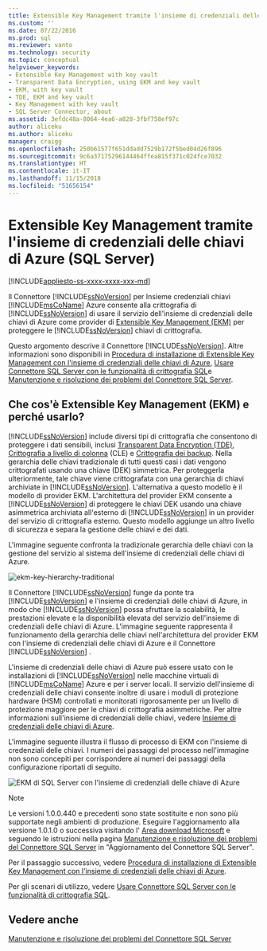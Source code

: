 ```yaml
---
title: Extensible Key Management tramite l'insieme di credenziali delle chiavi di Azure (SQL Server) | Microsoft Docs
ms.custom: ''
ms.date: 07/22/2016
ms.prod: sql
ms.reviewer: vanto
ms.technology: security
ms.topic: conceptual
helpviewer_keywords:
- Extensible Key Management with key vault
- Transparent Data Encryption, using EKM and key vault
- EKM, with key vault
- TDE, EKM and key vault
- Key Management with key vault
- SQL Server Connector, about
ms.assetid: 3efdc48a-8064-4ea6-a828-3fbf758ef97c
author: aliceku
ms.author: aliceku
manager: craigg
ms.openlocfilehash: 250b61577f651ddadd7529b172f5bed04d26f896
ms.sourcegitcommit: 9c6a37175296144464ffea815f371c024fce7032
ms.translationtype: HT
ms.contentlocale: it-IT
ms.lasthandoff: 11/15/2018
ms.locfileid: "51656154"
---
```

# <a name="extensible-key-management-using-azure-key-vault-sql-server"></a>Extensible Key Management tramite l'insieme di credenziali delle chiavi di Azure (SQL Server)
[!INCLUDE[appliesto-ss-xxxx-xxxx-xxx-md](../../../includes/appliesto-ss-xxxx-xxxx-xxx-md.md)]

  Il Connettore [!INCLUDE[ssNoVersion](../../../includes/ssnoversion-md.md)] per Insieme credenziali chiavi [!INCLUDE[msCoName](../../../includes/msconame-md.md)] Azure consente alla crittografia di [!INCLUDE[ssNoVersion](../../../includes/ssnoversion-md.md)] di usare il servizio dell'insieme di credenziali delle chiavi di Azure come provider di [Extensible Key Management &#40;EKM&#41;](../../../relational-databases/security/encryption/extensible-key-management-ekm.md) per proteggere le [!INCLUDE[ssNoVersion](../../../includes/ssnoversion-md.md)] chiavi di crittografia.  
  
 Questo argomento descrive il Connettore [!INCLUDE[ssNoVersion](../../../includes/ssnoversion-md.md)]. Altre informazioni sono disponibili in [Procedura di installazione di Extensible Key Management con l'insieme di credenziali delle chiavi di Azure](../../../relational-databases/security/encryption/setup-steps-for-extensible-key-management-using-the-azure-key-vault.md), [Usare Connettore SQL Server con le funzionalità di crittografia SQL](../../../relational-databases/security/encryption/use-sql-server-connector-with-sql-encryption-features.md)e [Manutenzione e risoluzione dei problemi del Connettore SQL Server](../../../relational-databases/security/encryption/sql-server-connector-maintenance-troubleshooting.md).  
  
##  <a name="Uses"></a> Che cos'è Extensible Key Management (EKM) e perché usarlo?  
 [!INCLUDE[ssNoVersion](../../../includes/ssnoversion-md.md)] include diversi tipi di crittografia che consentono di proteggere i dati sensibili, inclusi [Transparent Data Encryption &#40;TDE&#41;](../../../relational-databases/security/encryption/transparent-data-encryption.md), [Crittografia a livello di colonna](../../../t-sql/functions/cryptographic-functions-transact-sql.md) (CLE) e [Crittografia dei backup](../../../relational-databases/backup-restore/backup-encryption.md). Nella gerarchia delle chiavi tradizionale di tutti questi casi i dati vengono crittografati usando una chiave (DEK) simmetrica. Per proteggerla ulteriormente, tale chiave viene crittografata con una gerarchia di chiavi archiviate in [!INCLUDE[ssNoVersion](../../../includes/ssnoversion-md.md)]. L'alternativa a questo modello è il modello di provider EKM. L'architettura del provider EKM consente a [!INCLUDE[ssNoVersion](../../../includes/ssnoversion-md.md)] di proteggere le chiavi DEK usando una chiave asimmetrica archiviata all'esterno di [!INCLUDE[ssNoVersion](../../../includes/ssnoversion-md.md)] in un provider del servizio di crittografia esterno. Questo modello aggiunge un altro livello di sicurezza e separa la gestione delle chiavi e dei dati.  
   
 L'immagine seguente confronta la tradizionale gerarchia delle chiavi con la gestione del servizio al sistema dell'insieme di credenziali delle chiavi di Azure.  
  
 ![ekm-key-hierarchy-traditional](../../../relational-databases/security/encryption/media/ekm-key-hierarchy-traditional.png "ekm-key-hierarchy-traditional")  
  
   
 Il Connettore [!INCLUDE[ssNoVersion](../../../includes/ssnoversion-md.md)] funge da ponte tra [!INCLUDE[ssNoVersion](../../../includes/ssnoversion-md.md)] e l'insieme di credenziali delle chiavi di Azure, in modo che [!INCLUDE[ssNoVersion](../../../includes/ssnoversion-md.md)] possa sfruttare la scalabilità, le prestazioni elevate e la disponibilità elevata del servizio dell'insieme di credenziali delle chiavi di Azure. L'immagine seguente rappresenta il funzionamento della gerarchia delle chiavi nell'architettura del provider EKM con l'insieme di credenziali delle chiavi di Azure e il Connettore [!INCLUDE[ssNoVersion](../../../includes/ssnoversion-md.md)] .  
  
  L'insieme di credenziali delle chiavi di Azure può essere usato con le installazioni di [!INCLUDE[ssNoVersion](../../../includes/ssnoversion-md.md)] nelle macchine virtuali di [!INCLUDE[msCoName](../../../includes/msconame-md.md)] Azure e per i server locali. Il servizio dell'insieme di credenziali delle chiavi consente inoltre di usare i moduli di protezione hardware (HSM) controllati e monitorati rigorosamente per un livello di protezione maggiore per le chiavi di crittografia asimmetriche. Per altre informazioni sull'insieme di credenziali delle chiavi, vedere [Insieme di credenziali delle chiavi di Azure](https://go.microsoft.com/fwlink/?LinkId=521401).  
  
 L'immagine seguente illustra il flusso di processo di EKM con l'insieme di credenziali delle chiavi. I numeri dei passaggi del processo nell'immagine non sono concepiti per corrispondere ai numeri dei passaggi della configurazione riportati di seguito.  
  
 ![EKM di SQL Server con l'insieme di credenziali delle chiave di Azure](../../../relational-databases/security/encryption/media/ekm-using-azure-key-vault.png "EKM di SQL Server con l'insieme di credenziali delle chiave di Azure")  

> [!NOTE]  
>  Le versioni 1.0.0.440 e precedenti sono state sostituite e non sono più supportate negli ambienti di produzione. Eseguire l'aggiornamento alla versione 1.0.1.0 o successiva visitando l' [Area download Microsoft](https://www.microsoft.com/download/details.aspx?id=45344) e seguendo le istruzioni nella pagina [Manutenzione e risoluzione dei problemi del Connettore SQL Server](../../../relational-databases/security/encryption/sql-server-connector-maintenance-troubleshooting.md) in "Aggiornamento del Connettore SQL Server".
  
 Per il passaggio successivo, vedere [Procedura di installazione di Extensible Key Management con l'insieme di credenziali delle chiavi di Azure](../../../relational-databases/security/encryption/setup-steps-for-extensible-key-management-using-the-azure-key-vault.md).  
  
 Per gli scenari di utilizzo, vedere [Usare Connettore SQL Server con le funzionalità di crittografia SQL](../../../relational-databases/security/encryption/use-sql-server-connector-with-sql-encryption-features.md).  
  
## <a name="see-also"></a>Vedere anche  
 [Manutenzione e risoluzione dei problemi del Connettore SQL Server](../../../relational-databases/security/encryption/sql-server-connector-maintenance-troubleshooting.md)  
  
  
